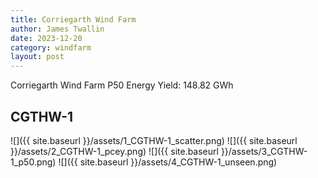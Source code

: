 ```yaml
---
title: Corriegarth Wind Farm
author: James Twallin
date: 2023-12-20
category: windfarm
layout: post
---
```

Corriegarth Wind Farm P50 Energy Yield: 148.82 GWh

CGTHW-1
-------------
![]({{ site.baseurl }}/assets/1_CGTHW-1_scatter.png)
![]({{ site.baseurl }}/assets/2_CGTHW-1_pcey.png)
![]({{ site.baseurl }}/assets/3_CGTHW-1_p50.png)
![]({{ site.baseurl }}/assets/4_CGTHW-1_unseen.png)


